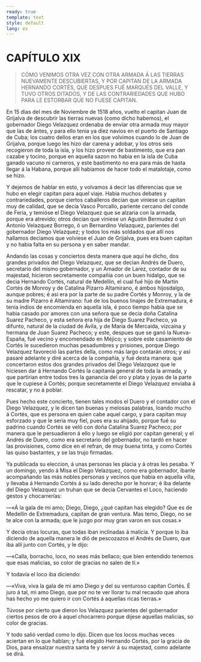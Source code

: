 ```yaml
---
ready: true
template: text
style: default
lang: es
---
```


# CAPÍTULO XIX

> CÓMO VENIMOS OTRA VEZ CON OTRA ARMADA Á LAS TIERRAS NUEVAMENTE
> DESCUBIERTAS, Y POR CAPITAN DE LA ARMADA HERNANDO CORTÉS, QUE DESPUES
> FUÉ MARQUÉS DEL VALLE, Y TUVO OTROS DITADOS, Y DE LAS CONTRARIEDADES
> QUE HUBO PARA LE ESTORBAR QUE NO FUESE CAPITAN.

En 15 dias del mes de Noviembre de 1518 años, vuelto el capitan Juan
de Grijalva de descubrir las tierras nuevas (como dicho habemos), el
gobernador Diego Velazquez ordenaba de enviar otra armada muy mayor que
las de ántes, y para ello tenia ya diez navíos en el puerto de Santiago
de Cuba; los cuatro dellos eran en los que volvimos cuando lo de Juan
de Grijalva, porque luego les hizo dar carena y adobar, y los otros
seis recogieron de toda la isla, y los hizo proveer de bastimento, que
era pan cazabe y tocino, porque en aquella sazon no habia en la isla
de Cuba ganado vacuno ni carneros, y este bastimento no era para más
de hasta llegar á la Habana, porque allí habiamos de hacer todo el
matalotaje, como se hizo.

Y dejemos de hablar en esto, y volvamos á decir las diferencias que
se hubo en elegir capitan para aquel viaje. Habia muchos debates y
contrariedades, porque ciertos caballeros decian que viniese un capitan
muy de calidad, que se decia Vasco Porcallo, pariente cercano del conde
de Feria, y temióse el Diego Velazquez que se alzaria con la armada,
porque era atrevido; otros decian que viniese un Agustin Bermudez ó
un Antonio Velazquez Borrego, ó un Bernardino Velazquez, parientes
del gobernador Diego Velazquez; y todos los más soldados que allí nos
hallamos deciamos que volviese el Juan de Grijalva, pues era buen
capitan y no habia falta en su persona y en saber mandar.

Andando las cosas y conciertos desta manera que aquí he dicho, dos
grandes privados del Diego Velazquez, que se decian Andrés de Duero,
secretario del mismo gobernador, y un Amador de Larez, contador de
su majestad, hicieron secretamente compañía con un buen hidalgo, que
se decia Hernando Cortés, natural de Medellin, el cual fué hijo de
Martin Cortés de Monroy y de Catalina Pizarro Altamirano, é ámbos
hijosdalgo, aunque pobres; é así era por la parte de su padre Cortés
y Monroy, y la de su madre Pizarro é Altamirano: fué de los buenos
linajes de Extremadura, é tenia indios de encomienda en aquella isla,
é poco tiempo habia que se habia casado por amores con una señora que
se decia doña Catalina Suarez Pacheco, y esta señora era hija de Diego
Suarez Pacheco, ya difunto, natural de la ciudad de Ávila, y de María
de Mercaida, vizcaina y hermana de Juan Suarez Pacheco; y este, despues
que se ganó la Nueva-España, fué vecino y encomendado en Méjico; y
sobre este casamiento de Cortés le sucedieron muchas pesadumbres y
prisiones, porque Diego Velazquez favoreció las partes della, como
más largo contarán otros; y así pasaré adelante y diré acerca de
la compañía, y fué desta manera: que concertaron estos dos grandes
privados del Diego Velazquez que le hiciesen dar á Hernando Cortés
la capitanía general de toda la armada, y que partirian entre todos
tres la ganancia del oro y plata y joyas de la parte que le cupiese á
Cortés; porque secretamente el Diego Velazquez enviaba á rescatar, y no
á poblar.

Pues hecho este concierto, tienen tales modos el Duero y el contador
con el Diego Velazquez, y le dicen tan buenas y melosas palabras,
loando mucho á Cortés, que es persona en quien cabe aquel cargo, y para
capitan muy esforzado y que le seria muy fiel, pues era su ahijado,
porque fué su padrino cuando Cortés se veló con doña Catalina Suarez
Pacheco; por manera que le persuadieron á ello y luego se eligió
por capitan general; y el Andrés de Duero, como era secretario del
gobernador, no tardó en hacer las provisiones, como dice en el refran,
de muy buena tinta, y como Cortés las quiso bastantes, y se las trujo
firmadas.

Ya publicada su eleccion, á unas personas les placia y á otras les
pesaba. Y un domingo, yendo á Misa el Diego Velazquez, como era
gobernador, íbanle acompañando las más nobles personas y vecinos que
habia en aquella villa, y llevaba á Hernando Cortés á su lado derecho
por le honrar; é iba delante del Diego Velazquez un truhan que se decia
Cervantes el Loco, haciendo gestos y chocarrerías:

—«Á la gala de mi amo; Diego, Diego, ¿qué capitan has elegido? Que es
de Medellin de Extremadura, capitan de gran ventura. Mas temo, Diego,
no se te alce con la armada; que le juzgo por muy gran varon en sus
cosas.»

Y decia otras locuras, que todas iban inclinadas á malicia. Y porque lo
iba diciendo de aquella manera le dió de pescozazos el Andrés de Duero,
que iba allí junto con Cortés, y le dijo:

—«Calla, borracho, loco, no seas más bellaco; que bien entendido tenemos
que esas malicias, so color de gracias no salen de tí.»

Y todavía el loco iba diciendo:

—«Viva, viva la gala de mi amo Diego y del su venturoso capitan
Cortés. É juro á tal, mi amo Diego, que por no te ver llorar tu mal
recaudo que ahora has hecho yo me quiero ir con Cortés á aquellas ricas
tierras.»

Túvose por cierto que dieron los Velazquez parientes del gobernador
ciertos pesos de oro á aquel chocarrero porque dijese aquellas
malicias, so color de gracias.

Y todo salió verdad como lo dijo. Dicen que los locos muchas veces
aciertan en lo que hablan; y fué elegido Hernando Cortés, por la gracia
de Dios, para ensalzar nuestra santa fe y servir á su majestad, como
adelante se dirá.
